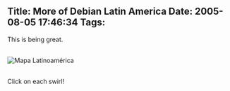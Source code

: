Title: More of Debian Latin America
Date: 2005-08-05 17:46:34
Tags: 
---
<p>This is being great.<br/><br/></p>
<img src="http://damog.puntodeb.net/misc/mapa-la.jpg" alt="Mapa Latinoamérica" border="0" usemap="#mapa"/><br/><br/><p>
Click on each swirl!<br/><br/><br/><br/></p>

